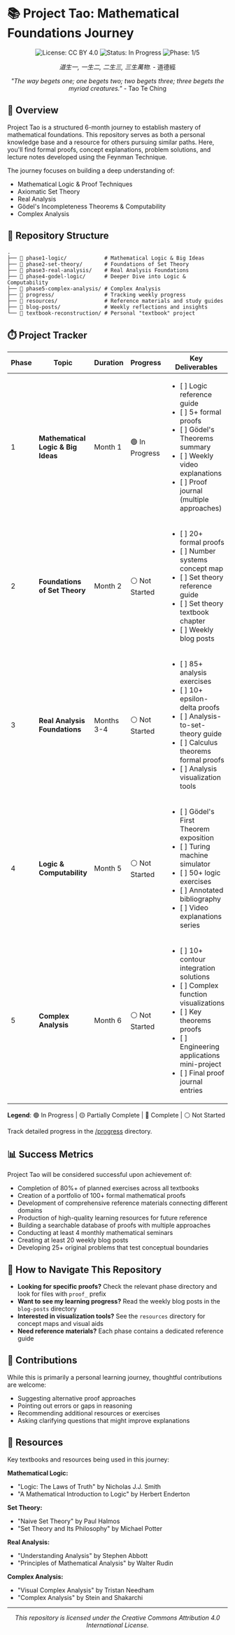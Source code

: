 # 📚 Project Tao: Mathematical Foundations Journey

<div align="center">

![License: CC BY 4.0](https://img.shields.io/badge/License-CC%20BY%204.0-lightgrey.svg)
![Status: In Progress](https://img.shields.io/badge/Status-In%20Progress-yellow)
![Phase: 1/5](https://img.shields.io/badge/Phase-1%2F5-blue)

*道生一, 一生二, 二生三, 三生萬物.* - 道德經

*"The way begets one; one begets two; two begets three; three begets the myriad creatures."* - Tao Te Ching

</div>

## 🌟 Overview

Project Tao is a structured 6-month journey to establish mastery of mathematical foundations. This repository serves as both a personal knowledge base and a resource for others pursuing similar paths. Here, you'll find formal proofs, concept explanations, problem solutions, and lecture notes developed using the Feynman Technique.

The journey focuses on building a deep understanding of:
- Mathematical Logic & Proof Techniques
- Axiomatic Set Theory
- Real Analysis
- Gödel's Incompleteness Theorems & Computability
- Complex Analysis

## 📂 Repository Structure

```
.
├── 📁 phase1-logic/            # Mathematical Logic & Big Ideas
├── 📁 phase2-set-theory/       # Foundations of Set Theory
├── 📁 phase3-real-analysis/    # Real Analysis Foundations
├── 📁 phase4-godel-logic/      # Deeper Dive into Logic & Computability
├── 📁 phase5-complex-analysis/ # Complex Analysis
├── 📁 progress/                # Tracking weekly progress
├── 📁 resources/               # Reference materials and study guides
├── 📁 blog-posts/              # Weekly reflections and insights
└── 📁 textbook-reconstruction/ # Personal "textbook" project
```

## ⏱️ Project Tracker

| Phase | Topic | Duration | Progress | Key Deliverables |
|-------|-------|----------|----------|-----------------|
| 1 | **Mathematical Logic & Big Ideas** | Month 1 | 🟢 In Progress | <ul><li>[ ] Logic reference guide</li><li>[ ] 5+ formal proofs</li><li>[ ] Gödel's Theorems summary</li><li>[ ] Weekly video explanations</li><li>[ ] Proof journal (multiple approaches)</li></ul> |
| 2 | **Foundations of Set Theory** | Month 2 | ⚪ Not Started | <ul><li>[ ] 20+ formal proofs</li><li>[ ] Number systems concept map</li><li>[ ] Set theory reference guide</li><li>[ ] Set theory textbook chapter</li><li>[ ] Weekly blog posts</li></ul> |
| 3 | **Real Analysis Foundations** | Months 3-4 | ⚪ Not Started | <ul><li>[ ] 85+ analysis exercises</li><li>[ ] 10+ epsilon-delta proofs</li><li>[ ] Analysis-to-set-theory guide</li><li>[ ] Calculus theorems formal proofs</li><li>[ ] Analysis visualization tools</li></ul> |
| 4 | **Logic & Computability** | Month 5 | ⚪ Not Started | <ul><li>[ ] Gödel's First Theorem exposition</li><li>[ ] Turing machine simulator</li><li>[ ] 50+ logic exercises</li><li>[ ] Annotated bibliography</li><li>[ ] Video explanations series</li></ul> |
| 5 | **Complex Analysis** | Month 6 | ⚪ Not Started | <ul><li>[ ] 10+ contour integration solutions</li><li>[ ] Complex function visualizations</li><li>[ ] Key theorems proofs</li><li>[ ] Engineering applications mini-project</li><li>[ ] Final proof journal entries</li></ul> |

**Legend**: 🟢 In Progress | 🟡 Partially Complete | 🔵 Complete | ⚪ Not Started

Track detailed progress in the [/progress](/progress) directory.


## 📊 Success Metrics

Project Tao will be considered successful upon achievement of:

- Completion of 80%+ of planned exercises across all textbooks
- Creation of a portfolio of 100+ formal mathematical proofs
- Development of comprehensive reference materials connecting different domains
- Production of high-quality learning resources for future reference
- Building a searchable database of proofs with multiple approaches
- Conducting at least 4 monthly mathematical seminars
- Creating at least 20 weekly blog posts
- Developing 25+ original problems that test conceptual boundaries

## 🧭 How to Navigate This Repository

- **Looking for specific proofs?** Check the relevant phase directory and look for files with `proof_` prefix
- **Want to see my learning progress?** Read the weekly blog posts in the `blog-posts` directory
- **Interested in visualization tools?** See the `resources` directory for concept maps and visual aids
- **Need reference materials?** Each phase contains a dedicated reference guide

## 🤝 Contributions

While this is primarily a personal learning journey, thoughtful contributions are welcome:

- Suggesting alternative proof approaches
- Pointing out errors or gaps in reasoning
- Recommending additional resources or exercises
- Asking clarifying questions that might improve explanations

## 📖 Resources

Key textbooks and resources being used in this journey:

**Mathematical Logic:**
- "Logic: The Laws of Truth" by Nicholas J.J. Smith
- "A Mathematical Introduction to Logic" by Herbert Enderton

**Set Theory:**
- "Naive Set Theory" by Paul Halmos
- "Set Theory and Its Philosophy" by Michael Potter

**Real Analysis:**
- "Understanding Analysis" by Stephen Abbott
- "Principles of Mathematical Analysis" by Walter Rudin

**Complex Analysis:**
- "Visual Complex Analysis" by Tristan Needham
- "Complex Analysis" by Stein and Shakarchi

---

<div align="center">
<i>This repository is licensed under the Creative Commons Attribution 4.0 International License.</i>
</div>

